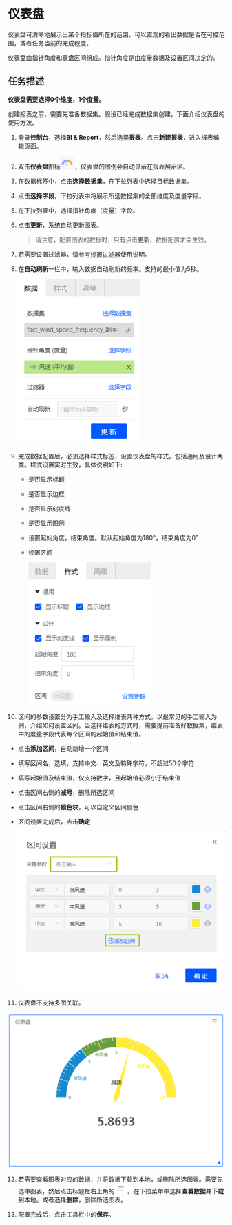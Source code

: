 # 仪表盘

仪表盘可清晰地展示出某个指标值所在的范围，可以直观的看出数据是否在可控范围，或者任务当前的完成程度。

仪表盘由指针角度和表盘区间组成。指针角度是由度量数据及设置区间决定的。

## 任务描述

**仪表盘需要选择0个维度，1个度量。**

创建报表之前，需要先准备数据集。假设已经完成数据集创建，下面介绍仪表盘的使用方法。

1. 登录**控制台**，选择**BI & Report**，然后选择**报表**。点击**新建报表**，进入报表编辑页面。

2. 双击**仪表盘**图标![gauge_icon](../media/gauge_icon.png)，仪表盘的图例会自动显示在报表展示区。

3. 在数据标签中，点击**选择数据集**，在下拉列表中选择目标数据集。

4. 点击**选择字段**，下拉列表中将展示所选数据集的全部维度及度量字段。

5. 在下拉列表中，选择指针角度（度量）字段。

6. 点击**更新**，系统自动更新图表。

   > 请注意，配置图表的数据时，只有点击**更新**，数据配置才会生效。

7. 若需要设置过滤器，请参考[设置过滤器](filter)使用说明。

8. 在**自动刷新**一栏中，输入数据自动刷新的频率。支持的最小值为5秒。

   ![gauge_data](../media/gauge_data.png)

9. 完成数据配置后，必须选择样式标签，设置仪表盘的样式。包括通用及设计两类。样式设置实时生效，具体说明如下:

   - 是否显示标题

   - 是否显示边框

   - 是否显示刻度线

   - 是否显示图例

   - 设置起始角度，结束角度。默认起始角度为180°，结束角度为0°

   - 设置区间

     ![gauge_style](../media/gauge_style.png)

10. 区间的参数设置分为手工输入及选择维表两种方式。以最常见的手工输入为例，介绍如何设置区间。当选择维表的方式时，需要提前准备好数据集，维表中的度量字段代表每个区间的起始值和结束值。

  - 点击**添加区间**，自动新增一个区间

  - 填写区间名，选填，支持中文、英文及特殊字符，不超过50个字符

  - 填写起始值及结束值，仅支持数字，且起始值必须小于结束值

  - 点击区间右侧的**减号**，删除所选区间

  - 点击区间右侧的**颜色块**，可以自定义区间颜色

  - 区间设置完成后，点击**确定**

    ![gauge_range](../media/gauge_range.png)

11. 仪表盘不支持多图关联。

   ![gauge_legend](../media/gauge_legend.png)

12. 若需要查看图表对应的数据，并将数据下载到本地，或删除所选图表。需要先选中图表，然后点击标题栏右上角的![chart_spread](../media/chart_spread.png)。在下拉菜单中选择**查看数据**并**下载**到本地。或者选择**删除**，删除所选图表。

13. 配置完成后，点击工具栏中的**保存**。
